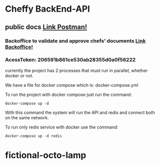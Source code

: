 # Cheffy BackEnd-API

## public docs [Link Postman!](https://documenter.getpostman.com/view/1175570/SVYjV3Td)

### Backoffice to validate and approve chefs' documents [Link Backoffice!](http://backoffice.thecheffy.com)
### AcessToken: 206591b861ce530ab28355d0a0f56222

currently the project has 2 processes that must run in parallel, whether docker or not.


We have a file for docker compose which is: docker-compose.yml


To run the project with docker compose just run the command:

`docker-compose up -d` 

With this command the system will run the API and redis and connect both on the same network.

To run only redis service with docker use the command: 

`docker-compose up -d redis`
# fictional-octo-lamp
